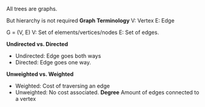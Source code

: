 All trees are graphs.

But hierarchy is not required
**Graph Terminology**
V: Vertex
E: Edge

G = (V, E)
V: Set of elements/vertices/nodes
E: Set of edges.

**Undirected vs. Directed**
- Undirected: Edge goes both ways
- Directed: Edge goes one way.

**Unweighted vs. Weighted**
- Weighted: Cost of traversing an edge
- Unweighted: No cost associated.
**Degree**
Amount of edges connected to a vertex